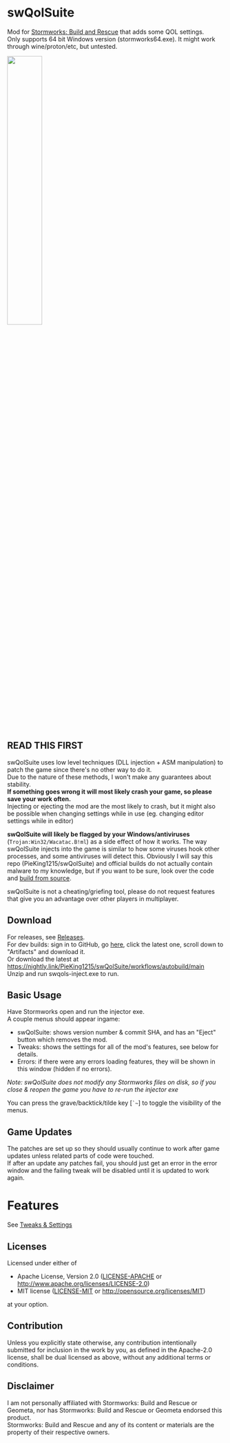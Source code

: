 # swQolSuite
Mod for [Stormworks: Build and Rescue](https://store.steampowered.com/app/573090/Stormworks_Build_and_Rescue/) that adds some QOL settings.<br/>
Only supports 64 bit Windows version (stormworks64.exe). It might work through wine/proton/etc, but untested.

<img src="https://github.com/user-attachments/assets/cdff3e95-1c6f-4c14-9a02-fffd649d425f" style="width:40%" />

## READ THIS FIRST
swQolSuite uses low level techniques (DLL injection + ASM manipulation) to patch the game since there's no other way to do it.<br/>
Due to the nature of these methods, I won't make any guarantees about stability.<br/>
**If something goes wrong it will most likely crash your game, so please save your work often.**<br/>
Injecting or ejecting the mod are the most likely to crash, but it might also be possible when changing settings while in use (eg. changing editor settings while in editor)<br/>

**swQolSuite will likely be flagged by your Windows/antiviruses** (`Trojan:Win32/Wacatac.B!ml`) as a side effect of how it works. The way swQolSuite injects into the game is similar to how some viruses hook other processes, and some antiviruses will detect this.
Obviously I will say this repo (PieKing1215/swQolSuite) and official builds do not actually contain malware to my knowledge, but if you want to be sure, look over the code and [build from source](https://github.com/PieKing1215/swQolSuite/wiki/Building).

swQolSuite is not a cheating/griefing tool, please do not request features that give you an advantage over other players in multiplayer.

## Download
For releases, see [Releases](../../releases).<br/>
For dev builds: sign in to GitHub, go [here](https://github.com/PieKing1215/swQolSuite/actions/workflows/autobuild.yml?query=branch%3Amain+is%3Asuccess), click the latest one, scroll down to "Artifacts" and download it.<br/>
Or download the latest at https://nightly.link/PieKing1215/swQolSuite/workflows/autobuild/main<br/>
Unzip and run swqols-inject.exe to run.

## Basic Usage
Have Stormworks open and run the injector exe.<br/>
A couple menus should appear ingame:
- swQolSuite: shows version number & commit SHA, and has an "Eject" button which removes the mod.<br/>
- Tweaks: shows the settings for all of the mod's features, see below for details.<br/>
- Errors: if there were any errors loading features, they will be shown in this window (hidden if no errors).<br/>

*Note: swQolSuite does not modify any Stormworks files on disk, so if you close & reopen the game you have to re-run the injector exe*

You can press the grave/backtick/tilde key [`` `~ ``] to toggle the visibility of the menus.

## Game Updates
The patches are set up so they should usually continue to work after game updates unless related parts of code were touched.<br/>
If after an update any patches fail, you should just get an error in the error window and the failing tweak will be disabled until it is updated to work again.

# Features
See [Tweaks & Settings](https://github.com/PieKing1215/swQolSuite/wiki/Tweaks-&-Settings)

## Licenses

Licensed under either of

 * Apache License, Version 2.0
   ([LICENSE-APACHE](LICENSE-APACHE) or http://www.apache.org/licenses/LICENSE-2.0)
 * MIT license
   ([LICENSE-MIT](LICENSE-MIT) or http://opensource.org/licenses/MIT)

at your option.

## Contribution

Unless you explicitly state otherwise, any contribution intentionally submitted
for inclusion in the work by you, as defined in the Apache-2.0 license, shall be
dual licensed as above, without any additional terms or conditions.

## Disclaimer
I am not personally affiliated with Stormworks: Build and Rescue or Geometa, nor has Stormworks: Build and Rescue or Geometa endorsed this product.<br/>
Stormworks: Build and Rescue and any of its content or materials are the property of their respective owners.
